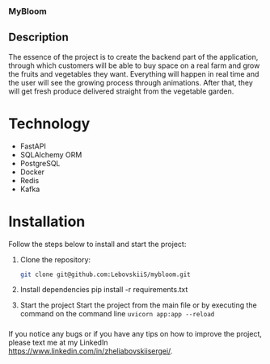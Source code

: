 ### MyBloom

## Description
The essence of the project is to create the backend part of the application, 
through which customers will be able to buy space on a real farm 
and grow the fruits and vegetables they want. Everything will
happen in real time and the user will see the growing process
through animations. After that, they will get fresh produce
delivered straight from the vegetable garden.

# Technology
- FastAPI
- SQLAlchemy ORM
- PostgreSQL
- Docker
- Redis
- Kafka

# Installation
Follow the steps below to install and start the project:

1. Clone the repository:
   ```sh
   git clone git@github.com:LebovskiiS/mybloom.git

2. Install dependencies
 pip install -r requirements.txt

3. Start the project
Start the project from the main file or 
by executing the command on the command line 
`uvicorn app:app --reload`



###
If you notice any bugs or if you have any tips on 
how to improve the project,
please text me at my LinkedIn https://www.linkedin.com/in/zheliabovskiisergei/.
